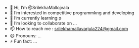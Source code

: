 - 👋 Hi, I’m @SrilekhaMallojvala
- 👀 I’m interested in competitive programmkng and developing
- 🌱 I’m currently learning p
- 💞️ I’m looking to collaborate on ...
- 📫 How to reach me : srilekhamallavarjula224@gmail.com
- 😄 Pronouns: ...
- ⚡ Fun fact: ...

<!---
SrilekhaMallojvala/SrilekhaMallojvala is a ✨ special ✨ repository because its `README.md` (this file) appears on your GitHub profile.
You can click the Preview link to take a look at your changes.
--->
